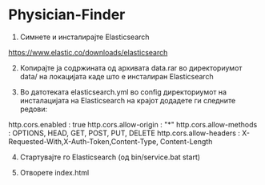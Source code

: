 # Physician-Finder


1. Симнете и инсталирајте Elasticsearch

https://www.elastic.co/downloads/elasticsearch

2. Копирајте ја содржината од архивата data.rar во директориумот data/ на локацијата каде што е инсталиран
Elasticsearch

3. Во датотеката elasticsearch.yml во config директориумот на инсталацијата на Elasticsearch на крајот додадете
ги следните редови:

http.cors.enabled : true
http.cors.allow-origin : "*"
http.cors.allow-methods : OPTIONS, HEAD, GET, POST, PUT, DELETE
http.cors.allow-headers : X-Requested-With,X-Auth-Token,Content-Type, Content-Length

4. Стартувајте го Elasticsearch (од bin/service.bat start)

5. Отворете index.html
